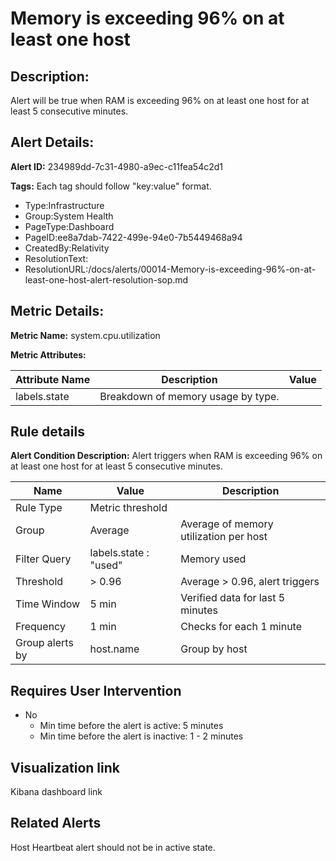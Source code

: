 # Memory is exceeding 96% on at least one host

## Description: 
Alert will be true when RAM is exceeding 96% on at least one host for at least 5 consecutive minutes.

## Alert Details:
**Alert ID:** 234989dd-7c31-4980-a9ec-c11fea54c2d1

**Tags:**
Each tag should follow "key:value" format.

- Type:Infrastructure
- Group:System Health
- PageType:Dashboard
- PageID:ee8a7dab-7422-499e-94e0-7b5449468a94
- CreatedBy:Relativity
- ResolutionText:
- ResolutionURL:/docs/alerts/00014-Memory-is-exceeding-96%-on-at-least-one-host-alert-resolution-sop.md

## Metric Details:
**Metric Name:** system.cpu.utilization

**Metric Attributes:**

|Attribute Name|Description|Value|
|-------|---|--|
|labels.state|Breakdown of memory usage by type.||

## Rule details
**Alert Condition Description:** Alert triggers when RAM is exceeding 96% on at least one host for at least 5 consecutive minutes.

|Name|Value|Description|
|-|-|-|
|Rule Type| Metric threshold||
|Group| Average| Average of memory utilization per host|
|Filter Query|labels.state : "used"|Memory used|
|Threshold| > 0.96| Average > 0.96, alert triggers|
|Time Window| 5 min| Verified data for last 5 minutes|
|Frequency| 1 min|Checks for each 1 minute|
|Group alerts by| host.name| Group by host|

## Requires User Intervention
- No
  - Min time before the alert is active: 5 minutes
  - Min time before the alert is inactive: 1 - 2 minutes

## Visualization link
Kibana dashboard link

## Related Alerts
Host Heartbeat alert should not be in active state.